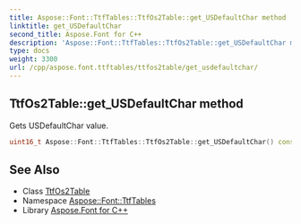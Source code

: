 ```yaml
---
title: Aspose::Font::TtfTables::TtfOs2Table::get_USDefaultChar method
linktitle: get_USDefaultChar
second_title: Aspose.Font for C++
description: 'Aspose::Font::TtfTables::TtfOs2Table::get_USDefaultChar method. Gets USDefaultChar value in C++.'
type: docs
weight: 3300
url: /cpp/aspose.font.ttftables/ttfos2table/get_usdefaultchar/
---
```

## TtfOs2Table::get_USDefaultChar method


Gets USDefaultChar value.

```cpp
uint16_t Aspose::Font::TtfTables::TtfOs2Table::get_USDefaultChar() const
```

## See Also

* Class [TtfOs2Table](../)
* Namespace [Aspose::Font::TtfTables](../../)
* Library [Aspose.Font for C++](../../../)
